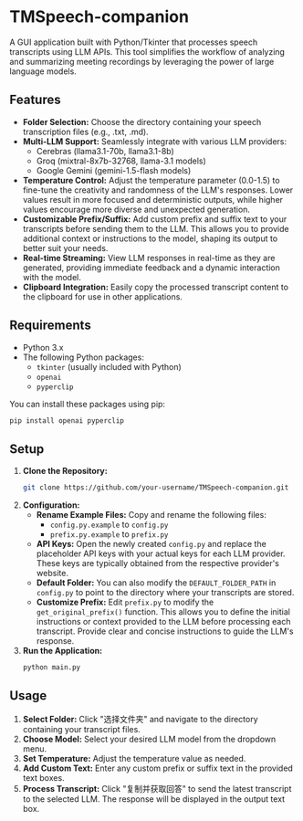 # TMSpeech-companion

A GUI application built with Python/Tkinter that processes speech transcripts using LLM APIs. This tool simplifies the workflow of analyzing and summarizing meeting recordings by leveraging the power of large language models.

## Features

- **Folder Selection:**  Choose the directory containing your speech transcription files (e.g., .txt, .md).
- **Multi-LLM Support:** Seamlessly integrate with various LLM providers:
    - Cerebras (llama3.1-70b, llama3.1-8b)
    - Groq (mixtral-8x7b-32768, llama-3.1 models)
    - Google Gemini (gemini-1.5-flash models)
- **Temperature Control:** Adjust the temperature parameter (0.0-1.5) to fine-tune the creativity and randomness of the LLM's responses. Lower values result in more focused and deterministic outputs, while higher values encourage more diverse and unexpected generation.
- **Customizable Prefix/Suffix:** Add custom prefix and suffix text to your transcripts before sending them to the LLM. This allows you to provide additional context or instructions to the model, shaping its output to better suit your needs.
- **Real-time Streaming:** View LLM responses in real-time as they are generated, providing immediate feedback and a dynamic interaction with the model.
- **Clipboard Integration:** Easily copy the processed transcript content to the clipboard for use in other applications.

## Requirements

- Python 3.x
- The following Python packages:
    - `tkinter` (usually included with Python)
    - `openai`
    - `pyperclip`

You can install these packages using pip:
```bash
pip install openai pyperclip
```

## Setup

1. **Clone the Repository:**
   ```bash
   git clone https://github.com/your-username/TMSpeech-companion.git
   ```
2. **Configuration:**
   - **Rename Example Files:** Copy and rename the following files:
     - `config.py.example` to `config.py`
     - `prefix.py.example` to `prefix.py`
   - **API Keys:** Open the newly created `config.py` and replace the placeholder API keys with your actual keys for each LLM provider.  These keys are typically obtained from the respective provider's website.
   - **Default Folder:**  You can also modify the `DEFAULT_FOLDER_PATH` in `config.py` to point to the directory where your transcripts are stored.
   - **Customize Prefix:** Edit `prefix.py` to modify the `get_original_prefix()` function. This allows you to define the initial instructions or context provided to the LLM before processing each transcript.  Provide clear and concise instructions to guide the LLM's response.
3. **Run the Application:**
   ```bash
   python main.py
   ```

## Usage

1. **Select Folder:** Click "选择文件夹" and navigate to the directory containing your transcript files.
2. **Choose Model:** Select your desired LLM model from the dropdown menu.
3. **Set Temperature:** Adjust the temperature value as needed.
4. **Add Custom Text:**  Enter any custom prefix or suffix text in the provided text boxes.
5. **Process Transcript:** Click "复制并获取回答" to send the latest transcript to the selected LLM. The response will be displayed in the output text box.
